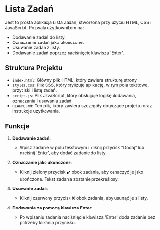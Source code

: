 # Lista Zadań

Jest to prosta aplikacja Lista Zadań, stworzona przy użyciu HTML, CSS i JavaScript. Pozwala użytkownikom na:
- Dodawanie zadań do listy.
- Oznaczanie zadań jako ukończone.
- Usuwanie zadań z listy.
- Dodawanie zadań poprzez naciśnięcie klawisza 'Enter'.

## Struktura Projektu

- `index.html`: Główny plik HTML, który zawiera strukturę strony.
- `styles.css`: Plik CSS, który stylizuje aplikację, w tym pola tekstowe, przyciski i listę zadań.
- `script.js`: Plik JavaScript, który obsługuje logikę dodawania, oznaczania i usuwania zadań.
- `README.md`: Ten plik, który zawiera szczegóły dotyczące projektu oraz instrukcje użytkowania.

## Funkcje

1. **Dodawanie zadań**: 
   - Wpisz zadanie w polu tekstowym i kliknij przycisk "Dodaj" lub naciśnij 'Enter', aby dodać zadanie do listy.
   
2. **Oznaczanie jako ukończone**: 
   - Kliknij zielony przycisk ✔️ obok zadania, aby oznaczyć je jako ukończone. Tekst zadania zostanie przekreślony.

3. **Usuwanie zadań**: 
   - Kliknij czerwony przycisk ❌ obok zadania, aby usunąć je z listy.

4. **Dodawanie za pomocą klawisza Enter**: 
   - Po wpisaniu zadania naciśnięcie klawisza 'Enter' doda zadanie bez potrzeby klikania przycisku.